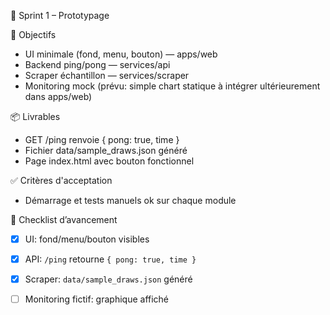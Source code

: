 🧪 Sprint 1 – Prototypage

🎯 Objectifs

- UI minimale (fond, menu, bouton) — apps/web
- Backend ping/pong — services/api
- Scraper échantillon — services/scraper
- Monitoring mock (prévu: simple chart statique à intégrer ultérieurement dans apps/web)

📦 Livrables

- GET /ping renvoie { pong: true, time }
- Fichier data/sample_draws.json généré
- Page index.html avec bouton fonctionnel

✅ Critères d'acceptation

- Démarrage et tests manuels ok sur chaque module

📝 Checklist d’avancement

- [x] UI: fond/menu/bouton visibles
- [x] API: `/ping` retourne `{ pong: true, time }`
- [x] Scraper: `data/sample_draws.json` généré
- [ ] Monitoring fictif: graphique affiché

